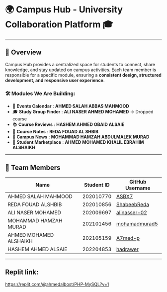 # 🌍 Campus Hub - University Collaboration Platform 🎓  

---

## 📖 Overview  

Campus Hub provides a centralized space for students to connect, share knowledge, and stay updated on campus activities. Each team member is responsible for a specific module, ensuring a **consistent design, structured development, and responsive user experience**.  

### 🛠️ Modules We Are Building:  
- 📅 **Events Calendar** : **AHMED SALAH ABBAS MAHMOOD**  
- 🎓 **Study Group Finder**  : **ALI NASER AHMED MOHAMED** -> Dropped course
- 📚 **Course Reviews**  : **HASHEM AHMED OBAID ALSAIE**
- 📝 **Course Notes**  : **REDA FOUAD AL SHBIB**
- 📰 **Campus News**  : **MOHAMMAD HAMZAH ABDULMALEK MURAD**
- 🛒   **Student Marketplace** : **AHMED MOHAMED KHALIL EBRAHIM ALSHAIKH**

---

## 👥 Team Members  

| **Name**                  | **Student ID**  | **GitHub Username** |
|---------------------------|---------------|---------------------|
| AHMED SALAH MAHMOOD       | 202010770     | [ASBX7](https://github.com/ASBX7) |
| REDA FOUAD ALSHBIB        | 202010856     | [ShabeebReda](https://github.com/ShabeebReda) |
| ALI NASER MOHAMED         | 202009697     | [alinasser-02](https://github.com/alinasser-02) |
| MOHAMMAD HAMZAH MURAD     | 202101456     | [mohamadmurad5](https://github.com/mohamadmurad5) |
| AHMED MOHAMED ALSHAIKH    | 202105159     | [A7med-p](https://github.com/A7med-p) |
| HASHEM AHMED ALSAIE       | 202204853     | [hadrawer](https://github.com/Hadrawer) |

---

## Replit link: 

https://replit.com/@ahmedalbost/PHP-MySQL?v=1